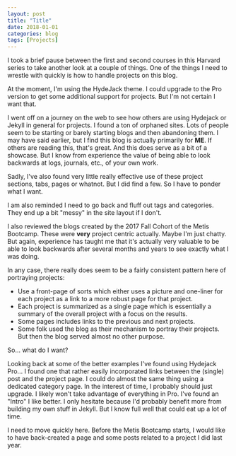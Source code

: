 ```yaml
---
layout: post
title: "Title"
date: 2018-01-01
categories: blog
tags: [Projects]
---
```


I took a brief pause between the first and second courses in this Harvard series to take another look
at a couple of things.  One of the things I need to wrestle with quickly is how to handle projects on
this blog.

At the moment, I'm using the HydeJack theme.  I could upgrade to the Pro version to get some additional
support for projects.  But I'm not certain I want that.

I went off on a journey on the web to see how others are using Hydejack or Jekyll in general for projects.
I found a ton of orphaned sites.  Lots of people seem to be starting or barely starting blogs and then
abandoning them.  I may have said earlier, but I find this blog is actually primarily for **ME**.  If
others are reading this, that's great.  And this does serve as a bit of a showcase.  But I know from
experience the value of being able to look backwards at logs, journals, etc., of your own work.

Sadly, I've also found very little really effective use of these project sections, tabs, pages or whatnot.
But I did find a few.  So I have to ponder what I want.

I am also reminded I need to go back and fluff out tags and categories.  They end up a bit "messy" in
the site layout if I don't.

I also reviewed the blogs created by the 2017 Fall Cohort of the Metis Bootcamp.  These were **very**
project centric actually.  Maybe I'm just chatty.  But again, experience has taught me that it's actually
very valuable to be able to look backwards after several months and years to see exactly what I was doing.

In any case, there really does seem to be a fairly consistent pattern here of portraying projects:

* Use a front-page of sorts which either uses a picture and one-liner for each project as a link to a more robust page for that project.
* Each project is summarized as a single page which is essentially a summary of the overall project with a focus on the results.
* Some pages includes links to the previous and next projects.
* Some folk used the blog as their mechanism to portray their projects.  But then the blog served almost no other purpose.

So... what do I want?

Looking back at some of the better examples I've found using Hydejack Pro...  I found one that rather easily
incorporated links between the (single) post and the project page.  I could do almost the same thing using
a dedicated category page.  In the interest of time, I probably should just upgrade.  I likely won't take
advantage of everything in Pro.  I've found an "Intro" I like better.  I only hesitate because I'd probably
benefit more from building my own stuff in Jekyll.  But I know full well that could eat up a lot of time.

I need to move quickly here.  Before the Metis Bootcamp starts, I would like to have back-created a page and some posts related to a project I did last year.



